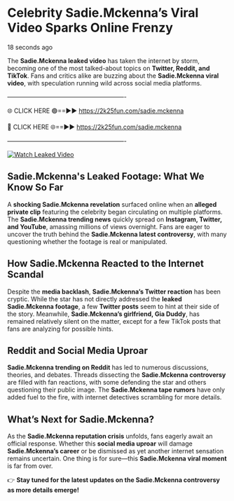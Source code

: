 # Celebrity Sadie.Mckenna’s Viral Video Sparks Online Frenzy

18 seconds ago

The **Sadie.Mckenna leaked video** has taken the internet by storm, becoming one of the most talked-about topics on **Twitter, Reddit, and TikTok**. Fans and critics alike are buzzing about the **Sadie.Mckenna viral video**, with speculation running wild across social media platforms.

———————————————————-

🌐 CLICK HERE 🟢==►► https://2k25fun.com/sadie.mckenna

🔴 CLICK HERE 🌐==►► https://2k25fun.com/sadie.mckenna

———————————————————-

[![Watch Leaked Video](https://miro.medium.com/v2/resize:fit:828/format:webp/1*cilzJN44JGOrTw9NJCrNHA.gif "Watch Leaked Video")](https://2k25fun.com/sadie.mckenna)

## **Sadie.Mckenna's Leaked Footage: What We Know So Far**  
A **shocking Sadie.Mckenna revelation** surfaced online when an **alleged private clip** featuring the celebrity began circulating on multiple platforms. The **Sadie.Mckenna trending news** quickly spread on **Instagram, Twitter, and YouTube**, amassing millions of views overnight. Fans are eager to uncover the truth behind the **Sadie.Mckenna latest controversy**, with many questioning whether the footage is real or manipulated.  

## **How Sadie.Mckenna Reacted to the Internet Scandal**  
Despite the **media backlash**, **Sadie.Mckenna’s Twitter reaction** has been cryptic. While the star has not directly addressed the **leaked Sadie.Mckenna footage**, a few **Twitter posts** seem to hint at their side of the story. Meanwhile, **Sadie.Mckenna’s girlfriend, Gia Duddy**, has remained relatively silent on the matter, except for a few TikTok posts that fans are analyzing for possible hints.  

## **Reddit and Social Media Uproar**  
**Sadie.Mckenna trending on Reddit** has led to numerous discussions, theories, and debates. Threads dissecting the **Sadie.Mckenna controversy** are filled with fan reactions, with some defending the star and others questioning their public image. The **Sadie.Mckenna tape rumors** have only added fuel to the fire, with internet detectives scrambling for more details.  

## **What’s Next for Sadie.Mckenna?**  
As the **Sadie.Mckenna reputation crisis** unfolds, fans eagerly await an official response. Whether this **social media uproar** will damage **Sadie.Mckenna’s career** or be dismissed as yet another internet sensation remains uncertain. One thing is for sure—this **Sadie.Mckenna viral moment** is far from over.  

👉 **Stay tuned for the latest updates on the Sadie.Mckenna controversy as more details emerge!**  